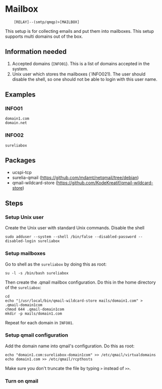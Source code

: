 # Mailbox

```
    [RELAY]--(smtp/qmqp)>[MAILBOX] 
```

This setup is for collecting emails and put them into mailboxes. This setup supports multi domains out of the box.

## Information needed
1. Accepted domains (`INFO01`). This is a list of domains accepted in the system.
1. Unix user which stores the mailboxes (`INFO021). The user should disable the shell, so one should not be able to login with this user name.

## Examples
### INFO01
```
domain1.com
domain.net
```
### INFO02
```
sureliabox
```

## Packages
* ucspi-tcp
* surelia-qmail (https://github.com/mdamt/netqmail/tree/debian)
* qmail-wildcard-store (https://github.com/KodeKreatif/qmail-wildcard-store)

## Steps
### Setup Unix user
Create the Unix user with standard Unix commands. Disable the shell
```
sudo adduser --system --shell /bin/false --disabled-password --disabled-login sureliabox
```
### Setup mailboxes
Go to shell as the `sureliabox` by doing this as root:
```
su -l -s /bin/bash sureliabox
```

Then create the .qmail mailbox configuration. Do this in the home directory of the `sureliabox`:
```
cd
echo "|/usr/local/bin/qmail-wildcard-store mails/domain1.com" > .qmail-domain1com
chmod 644 .qmail-domain1com
mkdir -p mails/domain1.com
```
Repeat for each domain in `INFO01`.

### Setup qmail configuration
Add the domain name into qmail's configuration. Do this as root:
```
echo "domain1.com:sureliabox-domain1com" >> /etc/qmail/virtualdomains
echo domain1.com >> /etc/qmail/rcpthosts
```
Make sure you don't truncate the file by typing `>` instead of `>>`.
### Turn on qmail
